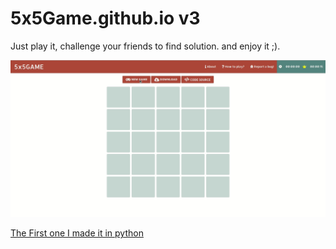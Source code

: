 5x5Game.github.io v3
=============

Just play it, challenge your friends to find solution. and enjoy it ;).

![screen](images/demo.gif)


[The First one I made it in python](http://www.codeskulptor.org/?fbclid=IwAR3yLzK6I4doFhIipimCGS1KGr6iIYCbWDWflndZGVlnV-VquTo5-nFKL60#user26_CQBDqQLM7x_0.py)